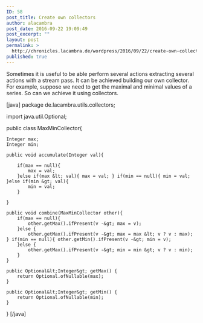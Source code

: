 ```yaml
---
ID: 58
post_title: Create own collectors
author: alacambra
post_date: 2016-09-22 19:09:49
post_excerpt: ""
layout: post
permalink: >
  http://chronicles.lacambra.de/wordpress/2016/09/22/create-own-collectors/
published: true
---
```

Sometimes it is useful to be able perform several actions extracting several actions with a stream pass. It can be achieved building our own collector. For example, suppose we need to get the maximal and minimal values of a series. So can we achieve it using collectors.

[java]
package de.lacambra.utils.collectors;

import java.util.Optional;

public class MaxMinCollector{

    Integer max;
    Integer min;

    public void accumulate(Integer val){

        if(max == null){
            max = val;
        }else if(max &lt; val){ max = val; } if(min == null){ min = val; }else if(min &gt; val){
            min = val;
        }

    }

    public void combine(MaxMinCollector other){
        if(max == null){
            other.getMax().ifPresent(v -&gt; max = v);
        }else {
            other.getMax().ifPresent(v -&gt; max = max &lt; v ? v : max); } if(min == null){ other.getMin().ifPresent(v -&gt; min = v);
        }else {
            other.getMax().ifPresent(v -&gt; min = min &gt; v ? v : min);
        }
    }

    public Optional&lt;Integer&gt; getMax() {
        return Optional.ofNullable(max);
    }

    public Optional&lt;Integer&gt; getMin() {
        return Optional.ofNullable(min);
    }
}
[/java]
